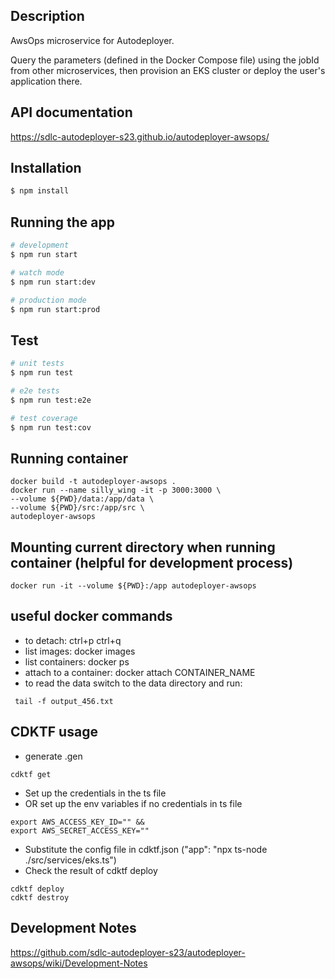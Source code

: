 
## Description

AwsOps microservice for Autodeployer.

Query the parameters (defined in the Docker Compose file) using the jobId from other microservices, then provision an EKS cluster or deploy the user's application there.

## API documentation

https://sdlc-autodeployer-s23.github.io/autodeployer-awsops/

## Installation

```bash
$ npm install
```

## Running the app

```bash
# development
$ npm run start

# watch mode
$ npm run start:dev

# production mode
$ npm run start:prod
```

## Test

```bash
# unit tests
$ npm run test

# e2e tests
$ npm run test:e2e

# test coverage
$ npm run test:cov
```

## Running container
```
docker build -t autodeployer-awsops .
docker run --name silly_wing -it -p 3000:3000 \
--volume ${PWD}/data:/app/data \
--volume ${PWD}/src:/app/src \
autodeployer-awsops
```

## Mounting current directory when running container (helpful for development process)
```
docker run -it --volume ${PWD}:/app autodeployer-awsops
```

## useful docker commands
- to detach: ctrl+p ctrl+q
- list images: docker images
- list containers: docker ps
- attach to a container: docker attach CONTAINER_NAME
- to read the data switch to the data directory and run:
```
 tail -f output_456.txt
```

## CDKTF usage
- generate .gen
```
cdktf get
```
- Set up the credentials in the ts file
- OR set up the env variables if no credentials in ts file
```
export AWS_ACCESS_KEY_ID="" &&
export AWS_SECRET_ACCESS_KEY=""
```
- Substitute the config file in cdktf.json ("app": "npx ts-node ./src/services/eks.ts")
- Check the result of cdktf deploy
```
cdktf deploy
cdktf destroy
```


## Development Notes

https://github.com/sdlc-autodeployer-s23/autodeployer-awsops/wiki/Development-Notes
